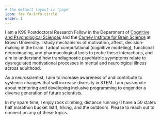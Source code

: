 ```yaml
---
# the default layout is 'page'
icon: fas fa-info-circle
order: 1
---
```


I am a K99 Postdoctoral Research Fellow in the Department of [Cognitive and Psychological Sciences](https://copsy.brown.edu/) and the [Carney Institute for Brain Science](https://carney.brown.edu/) at Brown University. I study mechanisms of motivation, affect, decision-making in the brain. I adopt computational (cognitive modeling), functional neuroimaging, and pharmacological tools to probe these interactions, and aim to understand how trandiagnostic psychiatric syymptoms relate to dysregulated motivational processes in mental and neurological illness across adulthood.

As a neuroscientist, I aim to increase awareness of and contribute to systemic changes that will increase diversity in STEM. I am passionate about mentoring and developing inclusive programming to engender a diverse generation of future scientists. 

In my spare time, I enjoy rock climbing, distance running (I have a 50 states half marathon bucket list!), hiking, and the outdoors. Please to reach out to connect on any of these topics.
